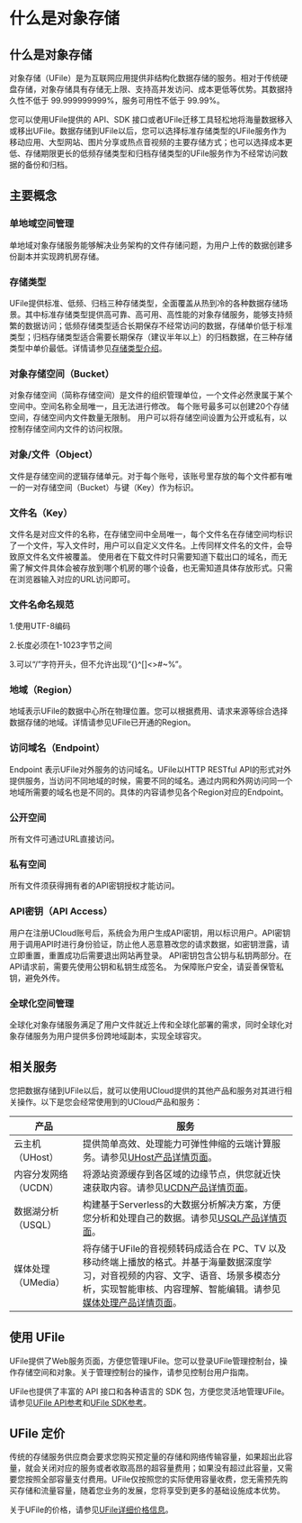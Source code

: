 # 什么是对象存储



## 什么是对象存储

对象存储（UFile）是为互联网应用提供非结构化数据存储的服务。相对于传统硬盘存储，对象存储具有存储无上限、支持高并发访问、成本更低等优势。其数据持久性不低于
99.999999999%，服务可用性不低于 99.99%。

您可以使用UFile提供的 API、SDK
接口或者UFile迁移工具轻松地将海量数据移入或移出UFile。数据存储到UFile以后，您可以选择标准存储类型的UFile服务作为移动应用、大型网站、图片分享或热点音视频的主要存储方式；也可以选择成本更低、存储期限更长的低频存储类型和归档存储类型的UFile服务作为不经常访问数据的备份和归档。

## 主要概念

### 单地域空间管理

单地域对象存储服务能够解决业务架构的文件存储问题，为用户上传的数据创建多份副本并实现跨机房存储。

### 存储类型

UFile提供标准、低频、归档三种存储类型，全面覆盖从热到冷的各种数据存储场景。其中标准存储类型提供高可靠、高可用、高性能的对象存储服务，能够支持频繁的数据访问；低频存储类型适合长期保存不经常访问的数据，存储单价低于标准类型；归档存储类型适合需要长期保存（建议半年以上）的归档数据，在三种存储类型中单价最低。详情请参见[存储类型介绍](https://docs.ucloud.cn/storage_cdn/ufile/introduction/storage_type)。

### 对象存储空间（Bucket）

对象存储空间（简称存储空间）是文件的组织管理单位，一个文件必然隶属于某个空间中。空间名称全局唯一，且无法进行修改。
每个账号最多可以创建20个存储空间，存储空间内文件数量无限制。
用户可以将存储空间设置为公开或私有，以控制存储空间内文件的访问权限。

### 对象/文件（Object）

文件是存储空间的逻辑存储单元。对于每个账号，该账号里存放的每个文件都有唯一的一对存储空间（Bucket）与键（Key）作为标识。

### 文件名（Key）

文件名是对应文件的名称，在存储空间中全局唯一，每个文件名在存储空间均标识了一个文件，写入文件时，用户可以自定义文件名。上传同样文件名的文件，会导致原文件名文件被覆盖。
使用者在下载文件时只需要知道下载出口的域名，而无需了解文件具体会被存放到哪个机房的哪个设备，也无需知道具体存放形式。只需在浏览器输入对应的URL访问即可。

### 文件名命名规范

1.使用UTF-8编码

2.长度必须在1-1023字节之间

3.可以“/”字符开头，但不允许出现“{}\^\[\]&lt;&gt;\#\~%”。

### 地域（Region）

地域表示UFile的数据中心所在物理位置。您可以根据费用、请求来源等综合选择数据存储的地域。详情请参见UFile已开通的Region。

### 访问域名（Endpoint）

Endpoint 表示UFile对外服务的访问域名。UFile以HTTP RESTful
API的形式对外提供服务，当访问不同地域的时候，需要不同的域名。通过内网和外网访问同一个地域所需要的域名也是不同的。具体的内容请参见各个Region对应的Endpoint。

### 公开空间

所有文件可通过URL直接访问。

### 私有空间

所有文件须获得拥有者的API密钥授权才能访问。

### API密钥（API Access）

用户在注册UCloud账号后，系统会为用户生成API密钥，用以标识用户。API密钥用于调用API时进行身份验证，防止他人恶意篡改您的请求数据，如密钥泄露，请立即重置，重置成功后需要退出网站再登录。
API密钥包含公钥与私钥两部分。在API请求前，需要先使用公钥和私钥生成签名。
为保障账户安全，请妥善保管私钥，避免外传。

### 全球化空间管理

全球化对象存储服务满足了用户文件就近上传和全球化部署的需求，同时全球化对象存储服务为用户提供多份跨地域副本，实现全球容灾。

## 相关服务

您把数据存储到UFile以后，就可以使用UCloud提供的其他产品和服务对其进行相关操作。以下是您会经常使用到的UCloud产品和服务：

|产品 |服务 |
|---- |---- |
|云主机（UHost） |提供简单高效、处理能力可弹性伸缩的云端计算服务。请参见[UHost产品详情页面](https://console.ucloud.cn/uhost/uhost)。 |
|内容分发网络（UCDN） |将源站资源缓存到各区域的边缘节点，供您就近快速获取内容。请参见[UCDN产品详情页面](https://console.ucloud.cn/ucdn/ucdndashboard)。 |
|数据湖分析（USQL） |构建基于Serverless的大数据分析解决方案，方便您分析和处理自己的数据。请参见[USQL产品详情页面](https://console.ucloud.cn/usql/editsql)。 |
|媒体处理（UMedia） |将存储于UFile的音视频转码成适合在 PC、TV 以及移动终端上播放的格式。并基于海量数据深度学习，对音视频的内容、文字、语音、场景多模态分析，实现智能审核、内容理解、智能编辑。请参见[媒体处理产品详情页面](https://console.ucloud.cn/umedia/umediataskmanage)。 |

## 使用 UFile

UFile提供了Web服务页面，方便您管理UFile。您可以登录UFile管理控制台，操作存储空间和对象。关于管理控制台的操作，请参见控制台用户指南。

UFile也提供了丰富的 API 接口和各种语言的 SDK
包，方便您灵活地管理UFile。请参见[UFile API参考](https://docs.ucloud.cn/api/ufile-api/index)和[UFile SDK参考](https://docs.ucloud.cn/storage_cdn/ufile/tools/sdk)。

## UFile 定价

传统的存储服务供应商会要求您购买预定量的存储和网络传输容量，如果超出此容量，就会关闭对应的服务或者收取高昂的超容量费用；如果没有超过此容量，又需要您按照全部容量支付费用。UFile仅按照您的实际使用容量收费，您无需预先购买存储和流量容量，随着您业务的发展，您将享受到更多的基础设施成本优势。

关于UFile的价格，请参见[UFile详细价格信息](https://docs.ucloud.cn/storage_cdn/ufile/bill/new)。



